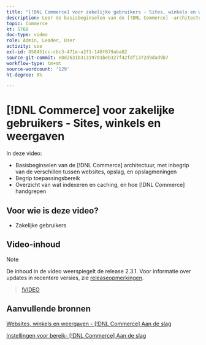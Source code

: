 ```yaml
---
title: "[!DNL Commerce] voor zakelijke gebruikers - Sites, winkels en weergaven"
description: Leer de basisbeginselen van de [!DNL Commerce] -architectuur, waaronder de verschillen tussen websites, winkels, winkelweergaven en toepassingsbereik. Indexering en caching begrijpen.
topic: Commerce
kt: 5760
doc-type: video
role: Admin, Leader, User
activity: use
exl-id: 858451cc-cbc3-471e-a2f1-148f879aba82
source-git-commit: e8d2631b31319701beb327f42fdf1372d9dad9b7
workflow-type: tm+mt
source-wordcount: '129'
ht-degree: 0%

---
```


# [!DNL Commerce] voor zakelijke gebruikers - Sites, winkels en weergaven

In deze video:

- Basisbeginselen van de [!DNL Commerce] architectuur, met inbegrip van de verschillen tussen websites, opslag, en opslagmeningen
- Begrip toepassingsbereik
- Overzicht van wat indexeren en caching, en hoe [!DNL Commerce] handgrepen

## Voor wie is deze video?

- Zakelijke gebruikers

## Video-inhoud

>[!NOTE]
>
>De inhoud in de video weerspiegelt de release 2.3.1. Voor informatie over updates in recentere versies, zie [releaseopmerkingen](https://experienceleague.adobe.com/docs/commerce-operations/release/notes/overview.html).

>[!VIDEO](https://video.tv.adobe.com/v/35945?quality=12&learn=on)

## Aanvullende bronnen

[Websites, winkels en weergaven - [!DNL Commerce] Aan de slag](https://experienceleague.adobe.com/docs/commerce-admin/start/setup/websites-stores-views.html)

[Instellingen voor bereik- [!DNL Commerce] Aan de slag](https://experienceleague.adobe.com/docs/commerce-admin/start/setup/websites-stores-views.html#scope-settings)
